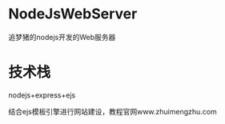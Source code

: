 # NodeJsWebServer
追梦猪的nodejs开发的Web服务器

# 技术栈
nodejs+express+ejs

结合ejs模板引擎进行网站建设，教程官网www.zhuimengzhu.com
